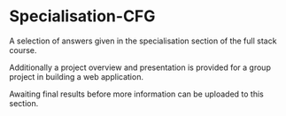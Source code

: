 # Specialisation-CFG

A selection of answers given in the specialisation section of the full stack course. 

Additionally a project overview and presentation is provided for a group project in building a web application. 

Awaiting final results before more information can be uploaded to this section.
